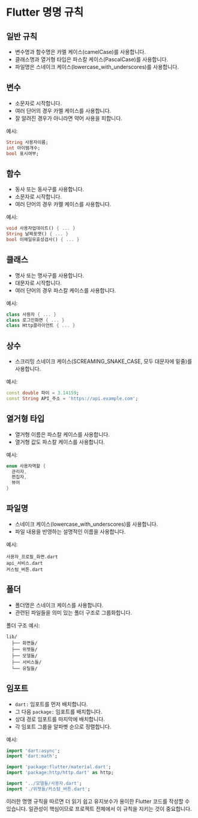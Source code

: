 # Flutter 명명 규칙

## 일반 규칙

- 변수명과 함수명은 카멜 케이스(camelCase)를 사용합니다.
- 클래스명과 열거형 타입은 파스칼 케이스(PascalCase)를 사용합니다.
- 파일명은 스네이크 케이스(lowercase_with_underscores)를 사용합니다.

## 변수

- 소문자로 시작합니다.
- 여러 단어의 경우 카멜 케이스를 사용합니다.
- 잘 알려진 경우가 아니라면 약어 사용을 피합니다.

예시:
```dart
String 사용자이름;
int 아이템개수;
bool 표시여부;
```

## 함수

- 동사 또는 동사구를 사용합니다.
- 소문자로 시작합니다.
- 여러 단어의 경우 카멜 케이스를 사용합니다.

예시:
```dart
void 사용자업데이트() { ... }
String 날짜포맷() { ... }
bool 이메일유효성검사() { ... }
```

## 클래스

- 명사 또는 명사구를 사용합니다.
- 대문자로 시작합니다.
- 여러 단어의 경우 파스칼 케이스를 사용합니다.

예시:
```dart
class 사용자 { ... }
class 로그인화면 { ... }
class Http클라이언트 { ... }
```

## 상수

- 스크리밍 스네이크 케이스(SCREAMING_SNAKE_CASE, 모두 대문자에 밑줄)를 사용합니다.

예시:
```dart
const double 파이 = 3.14159;
const String API_주소 = 'https://api.example.com';
```

## 열거형 타입

- 열거형 이름은 파스칼 케이스를 사용합니다.
- 열거형 값도 파스칼 케이스를 사용합니다.

예시:
```dart
enum 사용자역할 {
  관리자,
  편집자,
  뷰어
}
```

## 파일명

- 스네이크 케이스(lowercase_with_underscores)를 사용합니다.
- 파일 내용을 반영하는 설명적인 이름을 사용합니다.

예시:
```
사용자_프로필_화면.dart
api_서비스.dart
커스텀_버튼.dart
```

## 폴더

- 폴더명은 스네이크 케이스를 사용합니다.
- 관련된 파일들을 의미 있는 폴더 구조로 그룹화합니다.

폴더 구조 예시:
```
lib/
  ├── 화면들/
  ├── 위젯들/
  ├── 모델들/
  ├── 서비스들/
  └── 유틸들/
```

## 임포트

- `dart:` 임포트를 먼저 배치합니다.
- 그 다음 `package:` 임포트를 배치합니다.
- 상대 경로 임포트를 마지막에 배치합니다.
- 각 임포트 그룹을 알파벳 순으로 정렬합니다.

예시:
```dart
import 'dart:async';
import 'dart:math';

import 'package:flutter/material.dart';
import 'package:http/http.dart' as http;

import '../모델들/사용자.dart';
import './위젯들/커스텀_버튼.dart';
```

이러한 명명 규칙을 따르면 더 읽기 쉽고 유지보수가 용이한 Flutter 코드를 작성할 수 있습니다. 일관성이 핵심이므로 프로젝트 전체에서 이 규칙을 지키는 것이 중요합니다.
